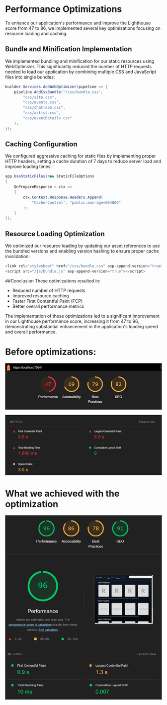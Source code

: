 # Performance Optimizations

To enhance our application's performance and improve the Lighthouse score from 47 to 96, we implemented several key optimizations focusing on resource loading and caching:

## Bundle and Minification Implementation

We implemented bundling and minification for our static resources using WebOptimizer. This significantly reduced the number of HTTP requests needed to load our application by combining multiple CSS and JavaScript files into single bundles:

```csharp
builder.Services.AddWebOptimizer(pipeline => {
    pipeline.AddCssBundle("/css/bundle.css", 
        "css/site.css",
        "css/events.css",
        "css/chatroom.css",
        "css/artist.css",
        "css/eventDetails.css"
    );
});
```

## Caching Configuration
We configured aggressive caching for static files by implementing proper HTTP headers, setting a cache duration of 7 days to reduce server load and improve loading times:

```csharp
app.UseStaticFiles(new StaticFileOptions
{
    OnPrepareResponse = ctx =>
    {
        ctx.Context.Response.Headers.Append(
            "Cache-Control", "public,max-age=604800"
        );
    }
});
```

## Resource Loading Optimization
We optimized our resource loading by updating our asset references to use the bundled versions and enabling version hashing to ensure proper cache invalidation:

```csharp
<link rel="stylesheet" href="/css/bundle.css" asp-append-version="true" />
<script src="/js/bundle.js" asp-append-version="true"></script>
```


##Conclusion
These optimizations resulted in:

- Reduced number of HTTP requests
- Improved resource caching
- Faster First Contentful Paint (FCP)
- Better overall performance metrics

The implementation of these optimizations led to a significant improvement in our Lighthouse performance score, increasing it from 47 to 96, demonstrating substantial enhancement in the application's loading speed and overall performance.

# Before optimizations:
![First Before optimization picture](./before1.jpg)

![Second Before optimization picture](./before2.jpg)

# What we achieved with the optimization
![After optimization picture](./after.jpg)
